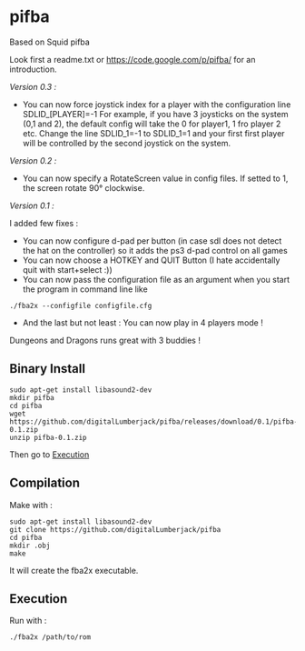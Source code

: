 pifba
=====
Based on Squid pifba

Look first a readme.txt or https://code.google.com/p/pifba/ for an introduction.

*Version 0.3 :*
- You can now force joystick index for a player with the configuration line SDLID_[PLAYER]=-1
  For example, if you have 3 joysticks on the system (0,1 and 2), the default config will take the 0 for player1, 1 fro player 2 etc. Change the line SDLID\_1=-1 to SDLID\_1=1 and your first first player will be controlled by the second joystick on the system.

*Version 0.2 :*
- You can now specify a RotateScreen value in config files. If setted to 1, the screen rotate 90° clockwise.

*Version 0.1 :*

I added few fixes : 

- You can now configure d-pad per button (in case sdl does not detect the hat on the controller) so it adds the ps3 d-pad control on all games
- You can now choose a HOTKEY and QUIT Button (I hate accidentally quit with start+select :))
- You can now pass the configuration file as an argument when you start the program in command line like 
```shell
./fba2x --configfile configfile.cfg
```
- And the last but not least : You can now play in 4 players mode !

Dungeons and Dragons runs great with 3 buddies !

## Binary Install
```shell
sudo apt-get install libasound2-dev
mkdir pifba
cd pifba
wget https://github.com/digitalLumberjack/pifba/releases/download/0.1/pifba-0.1.zip
unzip pifba-0.1.zip
```
Then go to [Execution](#execution)

## Compilation

Make with :
```shell
sudo apt-get install libasound2-dev
git clone https://github.com/digitalLumberjack/pifba
cd pifba
mkdir .obj
make
```
It will create the fba2x executable.

## Execution
Run with :
```shell
./fba2x /path/to/rom
```

